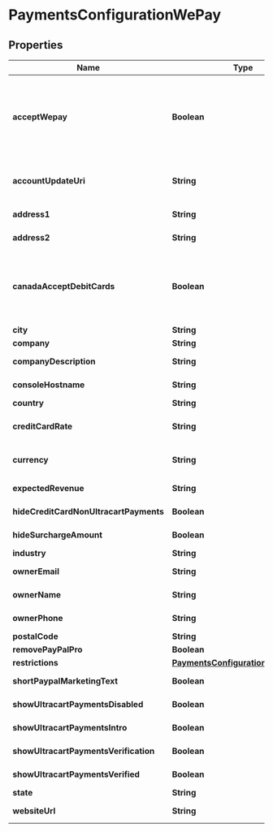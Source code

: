 
# PaymentsConfigurationWePay

## Properties
Name | Type | Description | Notes
------------ | ------------- | ------------- | -------------
**acceptWepay** | **Boolean** | Master flag indicating this merchant accepts UltraCart Payments WePay |  [optional]
**accountUpdateUri** | **String** | URI for updating the WePay account |  [optional]
**address1** | **String** | Address line 1 |  [optional]
**address2** | **String** | Address line 2 |  [optional]
**canadaAcceptDebitCards** | **Boolean** | For Canadian merchants, true if they wish to accept debit cards |  [optional]
**city** | **String** | City |  [optional]
**company** | **String** | Company |  [optional]
**companyDescription** | **String** | Company description |  [optional]
**consoleHostname** | **String** | Console hostname |  [optional]
**country** | **String** | Country |  [optional]
**creditCardRate** | **String** | WePay credit card rate |  [optional]
**currency** | **String** | Base currency for transactions |  [optional]
**expectedRevenue** | **String** | Expected Revenue |  [optional]
**hideCreditCardNonUltracartPayments** | **Boolean** | Internal flag to aid UI |  [optional]
**hideSurchargeAmount** | **Boolean** | Internal flag to aid UI |  [optional]
**industry** | **String** | Industry |  [optional]
**ownerEmail** | **String** | Owner email |  [optional]
**ownerName** | **String** | Owner name |  [optional]
**ownerPhone** | **String** | Owner phone |  [optional]
**postalCode** | **String** | Postal code |  [optional]
**removePayPalPro** | **Boolean** |  |  [optional]
**restrictions** | [**PaymentsConfigurationRestrictions**](PaymentsConfigurationRestrictions.md) |  |  [optional]
**shortPaypalMarketingText** | **Boolean** | Internal UI aid |  [optional]
**showUltracartPaymentsDisabled** | **Boolean** | Internal flag to aid UI |  [optional]
**showUltracartPaymentsIntro** | **Boolean** | Internal flag to aid UI |  [optional]
**showUltracartPaymentsVerification** | **Boolean** | Internal flag to aid UI |  [optional]
**showUltracartPaymentsVerified** | **Boolean** | Internal flag to aid UI |  [optional]
**state** | **String** | State |  [optional]
**websiteUrl** | **String** | Website URL |  [optional]



